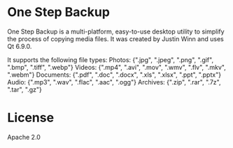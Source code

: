 # One Step Backup

One Step Backup is a multi-platform, easy-to-use desktop utility to simplify the process of copying media files. It was created by Justin Winn and uses Qt 6.9.0. 

It supports the following file types:
Photos: {".jpg", ".jpeg", ".png", ".gif", ".bmp", ".tiff", ".webp"}
Videos: {".mp4", ".avi", ".mov", ".wmv", ".flv", ".mkv", ".webm"}
Documents: {".pdf", ".doc", ".docx", ".xls", ".xlsx", ".ppt", ".pptx"}
Audio: {".mp3", ".wav", ".flac", ".aac", ".ogg"}
Archives: {".zip", ".rar", ".7z", ".tar", ".gz"}

# License

Apache 2.0
